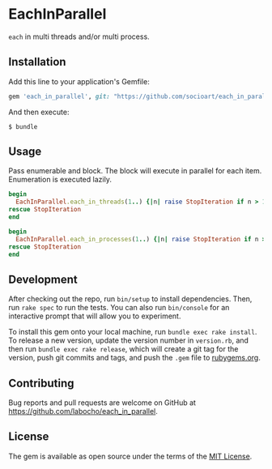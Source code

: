 # EachInParallel

`each` in multi threads and/or multi process.

## Installation

Add this line to your application's Gemfile:

```ruby
gem 'each_in_parallel', git: "https://github.com/socioart/each_in_parallel.git"
```

And then execute:

    $ bundle

## Usage

Pass enumerable and block. The block will execute in parallel for each item.
Enumeration is executed lazily.

```ruby
begin
  EachInParallel.each_in_threads(1..) {|n| raise StopIteration if n > 10 }
rescue StopIteration
end

begin
  EachInParallel.each_in_processes(1..) {|n| raise StopIteration if n > 10 }
rescue StopIteration
end
```

## Development

After checking out the repo, run `bin/setup` to install dependencies. Then, run `rake spec` to run the tests. You can also run `bin/console` for an interactive prompt that will allow you to experiment.

To install this gem onto your local machine, run `bundle exec rake install`. To release a new version, update the version number in `version.rb`, and then run `bundle exec rake release`, which will create a git tag for the version, push git commits and tags, and push the `.gem` file to [rubygems.org](https://rubygems.org).

## Contributing

Bug reports and pull requests are welcome on GitHub at https://github.com/labocho/each_in_parallel.

## License

The gem is available as open source under the terms of the [MIT License](https://opensource.org/licenses/MIT).
